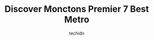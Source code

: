 ---
layout: ampstory
image: https://i0.wp.com/www.auto.or.id/wp-content/uploads/2023/06/subway-0-moncton-1686326860.jpeg?resize=640,853
author: techidn
featured: false
description: Moncton, New Brunswick, Canada is a haven for Metro enthusiasts, boasting an impressive array of 7 top-notch establishments. Whether youre a seasoned connoisseur or simply curious to explor
title: Discover Monctons Premier 7 Best Metro
cover:
   title: Discover Monctons Premier 7 Best Metro
   subtitle: AUTO.OR.ID
   background: https://www.auto.or.id/wp-content/uploads/2023/06/subway-0-moncton-1686326860.jpeg

pages: 
 - layout: thirds
   top: <h1>#1 Subway</h1>
   bottom: "<p>Ate here two days ago. Went through the drive through and got a veggie sub. The first thing I ate that entire day. Got food poisoning, went to the hospital and it was ind</p>"
   background: https://www.auto.or.id/wp-content/uploads/2023/06/subway-1-moncton-1686326861.jpeg
   backgroundblur: true
 - layout: thirds
   top: <h1>#2 Maritime Bus Moncton Terminal</h1>
   bottom: "<p>77 Canada St, Moncton, NB E1C 0E6, Canada</p>"
   background: https://www.auto.or.id/wp-content/uploads/2023/06/subway-2-moncton-1686326862.jpeg
   cta:
      link: https://www.auto.or.id/discover-monctons-premier-7-best-metro/
      text: Discover Monctons Premier 7 Best Metro
 - layout: thirds
   top: <h1>#3 Subway</h1>
   bottom: "<p>1380 Mountain Rd, Moncton, NB E1C 2T6, Canada</p>"
   background: https://images.unsplash.com/photo-1619843810917-548e472b9055?ixlib=rb-4.0.3&ixid=MnwxMjA3fDB8MHxwaG90by1wYWdlfHx8fGVufDB8fHx8&auto=format&fit=crop&w=640&h=853&q=80
   cta:
      link: https://www.auto.or.id/discover-monctons-premier-7-best-metro/
      text: Discover Monctons Premier 7 Best Metro
 - layout: thirds
   top: <h1>#4 Subway</h1>
   bottom: "<p>1849 Main St, Moncton, NB E1E 1H7, Canada</p>"
   background: https://images.unsplash.com/photo-1532245128003-3db26c775465?ixlib=rb-4.0.3&ixid=MnwxMjA3fDB8MHxwaG90by1wYWdlfHx8fGVufDB8fHx8&auto=format&fit=crop&w=640&h=853&q=80
   cta:
      link: https://www.auto.or.id/discover-monctons-premier-7-best-metro/
      text: Discover Monctons Premier 7 Best Metro
 - layout: thirds
   top: <h1>#5 Subway</h1>
   bottom: "<p>184 Mountain Rd, Moncton, NB E1C 2L3, Canada</p>"
   background: https://images.unsplash.com/photo-1636325781667-1bf90ed57efc?ixlib=rb-4.0.3&ixid=MnwxMjA3fDB8MHxwaG90by1wYWdlfHx8fGVufDB8fHx8&auto=format&fit=crop&w=640&h=853&q=80
   cta:
      link: https://www.auto.or.id/discover-monctons-premier-7-best-metro/
      text: Discover Monctons Premier 7 Best Metro
 - layout: thirds
   top: <h1>#6 Subway</h1>
   bottom: "<p>1040 Champlain St, Dieppe, NB E1A 8L8, Canada</p>"
   background: https://images.unsplash.com/photo-1568616389647-1ca300610d99?ixlib=rb-4.0.3&ixid=MnwxMjA3fDB8MHxwaG90by1wYWdlfHx8fGVufDB8fHx8&auto=format&fit=crop&w=640&h=853&q=80
   cta:
      link: https://www.auto.or.id/discover-monctons-premier-7-best-metro/
      text: Discover Monctons Premier 7 Best Metro
 - layout: thirds
   top: <h1>#7 Subway</h1>
   bottom: "<p>525 Rue Regis Unit #3, Dieppe, NB E1A 1Y2, Canada</p>"
   background: https://images.unsplash.com/photo-1592853625511-ad0edcc69c07?ixlib=rb-4.0.3&ixid=MnwxMjA3fDB8MHxwaG90by1wYWdlfHx8fGVufDB8fHx8&auto=format&fit=crop&w=640&h=853&q=80
   cta:
      link: https://www.auto.or.id/discover-monctons-premier-7-best-metro/
      text: Discover Monctons Premier 7 Best Metro
 - layout: thirds
   middle: Continue reading...
   background: https://images.unsplash.com/photo-1625863929285-5e37a6b0df1c?ixlib=rb-4.0.3&ixid=MnwxMjA3fDB8MHxwaG90by1wYWdlfHx8fGVufDB8fHx8&auto=format&fit=crop&w=640&h=853&q=80
   cta:
      link: https://www.auto.or.id/discover-monctons-premier-7-best-metro/
      text: Discover Monctons Premier 7 Best Metro

---